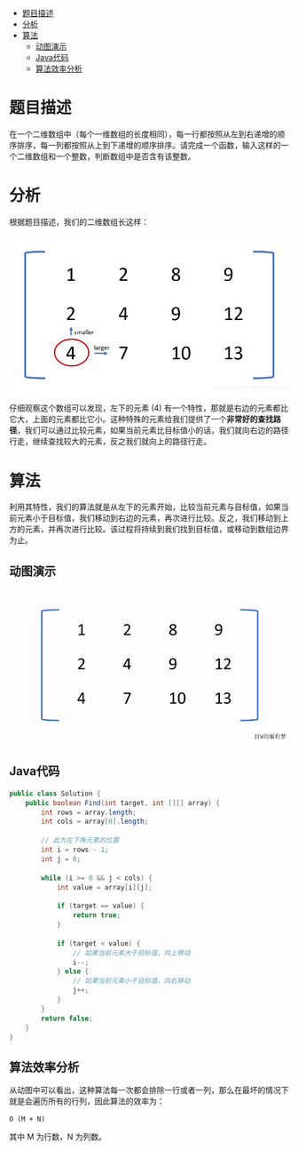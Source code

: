 - [题目描述](#题目描述)
- [分析](#分析)
- [算法](#算法)
  * [动图演示](#动图演示)
  * [Java代码](#java代码)
  * [算法效率分析](#算法效率分析)

# 题目描述
在一个二维数组中（每个一维数组的长度相同），每一行都按照从左到右递增的顺序排序，每一列都按照从上到下递增的顺序排序。请完成一个函数，输入这样的一个二维数组和一个整数，判断数组中是否含有该整数。

# 分析
根据题目描述，我们的二维数组长这样：

![在这里插入图片描述](img/2DArray.png)

仔细观察这个数组可以发现，左下的元素 (4) 有一个特性，那就是右边的元素都比它大，上面的元素都比它小。这种特殊的元素给我们提供了一个**非常好的查找路径**，我们可以通过比较元素，如果当前元素比目标值小的话，我们就向右边的路径行走，继续查找较大的元素，反之我们就向上的路径行走。

# 算法
利用其特性，我们的算法就是从左下的元素开始，比较当前元素与目标值，如果当前元素小于目标值，我们移动到右边的元素，再次进行比较。反之，我们移动到上方的元素，并再次进行比较。该过程将持续到我们找到目标值，或移动到数组边界为止。

## 动图演示
![在这里插入图片描述](img/animation.gif)

## Java代码

```java
public class Solution {
    public boolean Find(int target, int [][] array) {
        int rows = array.length;
        int cols = array[0].length;

		// 此为左下角元素的位置
        int i = rows - 1;
        int j = 0;

        while (i >= 0 && j < cols) {
            int value = array[i][j];

            if (target == value) {
                return true;
            }

            if (target < value) {
            	// 如果当前元素大于目标值，向上移动
                i--;
            } else {
            	// 如果当前元素小于目标值，向右移动
                j++;
            }
        }
        return false;
    }
}
```

## 算法效率分析
从动图中可以看出，这种算法每一次都会排除一行或者一列，那么在最坏的情况下就是会遍历所有的行列，因此算法的效率为：

```
O (M + N)
```

其中 M 为行数，N 为列数。
